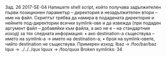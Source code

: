 Зад. 26 2017-SE-04 Напишете shell script, който получава задължителен първи позиционен параметър
– директория и незадължителен втори – име на файл. Скриптът трябва да намира в подадената
директория и нейните под-директории всички symlink-ове и да извежда (при подаден аргумент
файл – добавяйки към файла, а ако не е – на стандартния изход) за тях следната информация:
• ако destination-a съществува – името на symlink-а -> името на destination-а;
• броя на symlink-овете, чийто destination не съществува.
Примерен изход:
lbaz -> /foo/bar/baz
lqux -> ../../../qux
lquux -> /foo/quux
Broken symlinks: 34